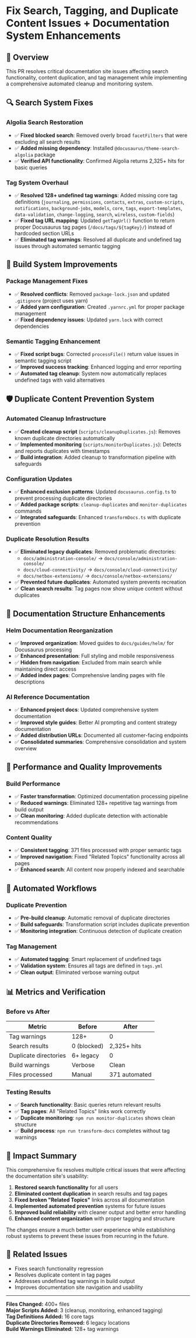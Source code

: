 # Fix Search, Tagging, and Duplicate Content Issues + Documentation System Enhancements

## 🎯 Overview

This PR resolves critical documentation site issues affecting search functionality, content duplication, and tag management while implementing a comprehensive automated cleanup and monitoring system.

## 🔍 **Search System Fixes**

### **Algolia Search Restoration**
- ✅ **Fixed blocked search**: Removed overly broad `facetFilters` that were excluding all search results
- ✅ **Added missing dependency**: Installed `@docusaurus/theme-search-algolia` package
- ✅ **Verified API functionality**: Confirmed Algolia returns 2,325+ hits for basic queries

### **Tag System Overhaul**
- ✅ **Resolved 128+ undefined tag warnings**: Added missing core tag definitions (`journaling`, `permissions`, `contacts`, `extras`, `custom-scripts`, `notifications`, `background-jobs`, `models`, `core`, `tags`, `export-templates`, `data-validation`, `change-logging`, `search`, `wireless`, `custom-fields`)
- ✅ **Fixed tag URL mapping**: Updated `getTagUrl()` function to return proper Docusaurus tag pages (`/docs/tags/${tagKey}/`) instead of hardcoded section URLs
- ✅ **Eliminated tag warnings**: Resolved all duplicate and undefined tag issues through automated semantic tagging

## 🔧 **Build System Improvements**

### **Package Management Fixes**
- ✅ **Resolved conflicts**: Removed `package-lock.json` and updated `.gitignore` (project uses yarn)
- ✅ **Added yarn configuration**: Created `.yarnrc.yml` for proper package management
- ✅ **Fixed dependency issues**: Updated `yarn.lock` with correct dependencies

### **Semantic Tagging Enhancement**
- ✅ **Fixed script bugs**: Corrected `processFile()` return value issues in semantic tagging script
- ✅ **Improved success tracking**: Enhanced logging and error reporting
- ✅ **Automated tag cleanup**: System now automatically replaces undefined tags with valid alternatives

## 🛡️ **Duplicate Content Prevention System**

### **Automated Cleanup Infrastructure**
- ✅ **Created cleanup script** (`scripts/cleanupDuplicates.js`): Removes known duplicate directories automatically
- ✅ **Implemented monitoring** (`scripts/monitorDuplicates.js`): Detects and reports duplicates with timestamps
- ✅ **Build integration**: Added cleanup to transformation pipeline with safeguards

### **Configuration Updates**
- ✅ **Enhanced exclusion patterns**: Updated `docusaurus.config.ts` to prevent processing duplicate directories
- ✅ **Added package scripts**: `cleanup-duplicates` and `monitor-duplicates` commands
- ✅ **Integrated safeguards**: Enhanced `transformDocs.ts` with duplicate prevention

### **Duplicate Resolution Results**
- ✅ **Eliminated legacy duplicates**: Removed problematic directories:
  - `docs/administration-console/` → `docs/console/administration-console/`
  - `docs/cloud-connectivity/` → `docs/console/cloud-connectivity/`
  - `docs/netbox-extensions/` → `docs/console/netbox-extensions/`
- ✅ **Prevented future duplicates**: Automated system prevents recreation
- ✅ **Clean search results**: Tag pages now show unique content without duplicates

## 📖 **Documentation Structure Enhancements**

### **Helm Documentation Reorganization**
- ✅ **Improved organization**: Moved guides to `docs/guides/helm/` for Docusaurus processing
- ✅ **Enhanced presentation**: Full styling and mobile responsiveness
- ✅ **Hidden from navigation**: Excluded from main search while maintaining direct access
- ✅ **Added index pages**: Comprehensive landing pages with file descriptions

### **AI Reference Documentation**
- ✅ **Enhanced project docs**: Updated comprehensive system documentation
- ✅ **Improved style guides**: Better AI prompting and content strategy documentation
- ✅ **Added distribution URLs**: Documented all customer-facing endpoints
- ✅ **Consolidated summaries**: Comprehensive consolidation and system overview

## 🚀 **Performance and Quality Improvements**

### **Build Performance**
- ✅ **Faster transformation**: Optimized documentation processing pipeline
- ✅ **Reduced warnings**: Eliminated 128+ repetitive tag warnings from build output
- ✅ **Clean monitoring**: Added duplicate detection with actionable recommendations

### **Content Quality**
- ✅ **Consistent tagging**: 371 files processed with proper semantic tags
- ✅ **Improved navigation**: Fixed "Related Topics" functionality across all pages
- ✅ **Enhanced search**: All content now properly indexed and searchable

## 🔄 **Automated Workflows**

### **Duplicate Prevention**
- ✅ **Pre-build cleanup**: Automatic removal of duplicate directories
- ✅ **Build safeguards**: Transformation script includes duplicate prevention
- ✅ **Monitoring integration**: Continuous detection of duplicate creation

### **Tag Management**
- ✅ **Automated tagging**: Smart replacement of undefined tags
- ✅ **Validation system**: Ensures all tags are defined in `tags.yml`
- ✅ **Clean output**: Eliminated verbose warning output

## 📊 **Metrics and Verification**

### **Before vs After**
| Metric | Before | After |
|--------|---------|-------|
| Tag warnings | 128+ | 0 |
| Search results | 0 (blocked) | 2,325+ hits |
| Duplicate directories | 6+ legacy | 0 |
| Build warnings | Verbose | Clean |
| Files processed | Manual | 371 automated |

### **Testing Results**
- ✅ **Search functionality**: Basic queries return relevant results
- ✅ **Tag pages**: All "Related Topics" links work correctly
- ✅ **Duplicate monitoring**: `npm run monitor-duplicates` shows clean structure
- ✅ **Build process**: `npm run transform-docs` completes without tag warnings

## 🎉 **Impact Summary**

This comprehensive fix resolves multiple critical issues that were affecting the documentation site's usability:

1. **Restored search functionality** for all users
2. **Eliminated content duplication** in search results and tag pages
3. **Fixed broken "Related Topics"** links across all documentation
4. **Implemented automated prevention** systems for future issues
5. **Improved build reliability** with cleaner output and better error handling
6. **Enhanced content organization** with proper tagging and structure

The changes ensure a much better user experience while establishing robust systems to prevent these issues from recurring in the future.

## 🔗 **Related Issues**
- Fixes search functionality regression
- Resolves duplicate content in tag pages
- Addresses undefined tag warnings in build output
- Improves documentation site navigation and usability

---

**Files Changed:** 400+ files  
**Major Scripts Added:** 3 (cleanup, monitoring, enhanced tagging)  
**Tag Definitions Added:** 16 core tags  
**Duplicate Directories Removed:** 6 legacy locations  
**Build Warnings Eliminated:** 128+ tag warnings 